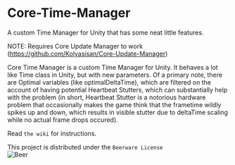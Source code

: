 # Core-Time-Manager
A custom Time Manager for Unity that has some neat little features.

NOTE: Requires Core Update Manager to work (https://github.com/Kolyasisan/Core-Update-Manager)

Core Time Manager is a custom Time Manager for Unity. It behaves a lot like Time class in Unity, but with new parameters. Of a primary note, there are Optimal variables (like optimalDeltaTime), which are filtered on the account of having potential Heartbeat Stutters, which can substantially help with the problem (in short, Heartbeat Stutter is a notorious hardware problem that occasionally makes the game think that the frametime wildly spikes up and down, which results in visible stutter due to deltaTime scaling while no actual frame drops occured).

Read ```the wiki``` for instructions.

This project is distributed under the ```Beerware License```  
![Beer](https://habrastorage.org/getpro/geektimes/post_images/78f/720/c75/78f720c75de7b8828353bc0cf8a254c4.png)
